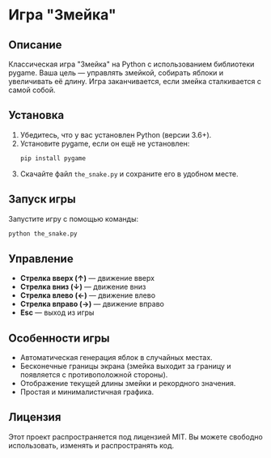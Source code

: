 # Игра "Змейка"

## Описание
Классическая игра "Змейка" на Python с использованием библиотеки pygame. Ваша цель — управлять змейкой, собирать яблоки и увеличивать её длину. Игра заканчивается, если змейка сталкивается с самой собой.

## Установка
1. Убедитесь, что у вас установлен Python (версии 3.6+).
2. Установите pygame, если он ещё не установлен:
   ```sh
   pip install pygame
   ```
3. Скачайте файл `the_snake.py` и сохраните его в удобном месте.

## Запуск игры
Запустите игру с помощью команды:
```sh
python the_snake.py
```

## Управление
- **Стрелка вверх (↑)** — движение вверх
- **Стрелка вниз (↓)** — движение вниз
- **Стрелка влево (←)** — движение влево
- **Стрелка вправо (→)** — движение вправо
- **Esc** — выход из игры

## Особенности игры
- Автоматическая генерация яблок в случайных местах.
- Бесконечные границы экрана (змейка выходит за границу и появляется с противоположной стороны).
- Отображение текущей длины змейки и рекордного значения.
- Простая и минималистичная графика.

## Лицензия
Этот проект распространяется под лицензией MIT. Вы можете свободно использовать, изменять и распространять код.